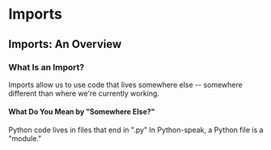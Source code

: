# Imports

## Imports: An Overview

### What Is an Import?
Imports allow us to use code that lives somewhere else -- somewhere different than where we're currently working. 

#### What Do You Mean by "Somewhere Else?"
Python code lives in files that end in ".py"
In Python-speak, a Python file is a "module."
##### 

<!--stackedit_data:
eyJoaXN0b3J5IjpbMTgwMjk5ODcwOCwxODExOTcyOTUwLDQ3Mz
YyMTE0M119
-->